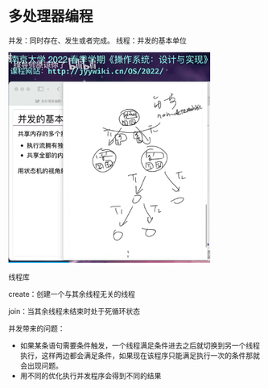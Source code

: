 # 多处理器编程
并发：同时存在、发生或者完成。
线程：并发的基本单位

<img src=".\images\tmpB01F.png" alt="tmpB01F" style="zoom:75%;" />

线程库

create：创建一个与其余线程无关的线程

join：当其余线程未结束时处于死循环状态

并发带来的问题：

- 如果某条语句需要条件触发，一个线程满足条件进去之后就切换到另一个线程执行，这样两边都会满足条件，如果现在该程序只能满足执行一次的条件那就会出现问题。
- 用不同的优化执行并发程序会得到不同的结果

